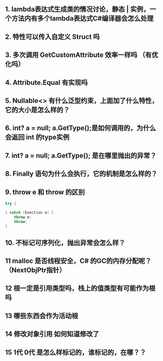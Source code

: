 
## 1. lambda表达式生成类的情况讨论，静态 | 实例，一个方法内有多个lambda表达式C#编译器会怎么处理

## 2. 特性可以传入自定义 Struct 吗

## 3. 多次调用 GetCustomAttribute 效率一样吗 （有优化吗）

## 4. Attribute.Equal 有实现吗

## 5. Nullable<> 有什么泛型约束，上面加了什么特性，它的大小是怎么样的？

## 6. int? a = null; a.GetType();是如何调用的，为什么会返回 int 的type实例

## 7. int? a = null; a.GetType(); 是在哪里抛出的异常？

## 8. Finally 语句为什么会执行，它的机制是怎么样的？
## 9. throw e 和 throw 的区别

```cs
try {

} catch (Exection e) {
	throw e;
	throw;
}
```

## 10. 不标记可序列化，抛出异常会怎么样？

## 11 malloc 是否线程安全，C# 的GC的内存分配呢？（NextObjPtr指针）
## 12 根一定是引用类型吗，栈上的值类型有可能作为根吗

## 13 哪些东西会作为活动根

## 14 修改对象引用 如何知道修改了

## 15 1代 0代 是怎么样标记的，谁标记的，在哪？？